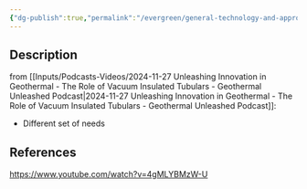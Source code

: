 ```yaml
---
{"dg-publish":true,"permalink":"/evergreen/general-technology-and-approaches/vacuum-insulated-tubulars-for-geothermal/","tags":["technology"]}
---
```



## Description
from [[Inputs/Podcasts-Videos/2024-11-27 Unleashing Innovation in Geothermal - The Role of Vacuum Insulated Tubulars - Geothermal Unleashed Podcast\|2024-11-27 Unleashing Innovation in Geothermal - The Role of Vacuum Insulated Tubulars - Geothermal Unleashed Podcast]]:

- Different set of needs 


## References

https://www.youtube.com/watch?v=4gMLYBMzW-U


